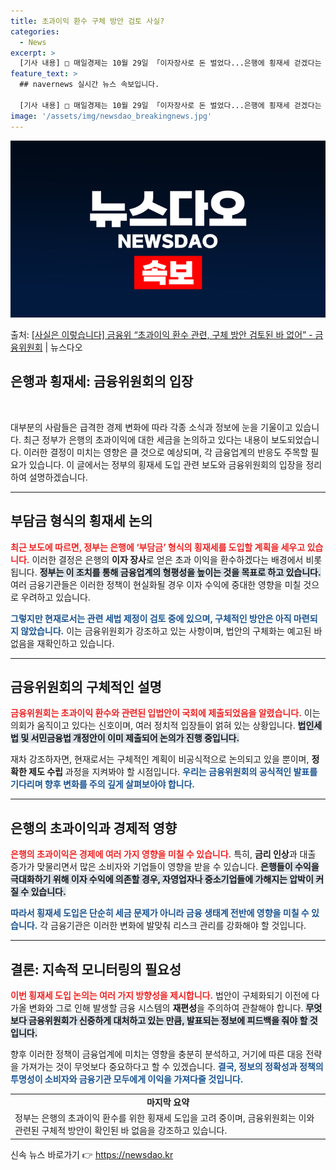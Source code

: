 ```yaml
---
title: 초과이익 환수 구체 방안 검토 사실?
categories:
  - News
excerpt: >
  [기사 내용] □ 매일경제는 10월 29일 「이자장사로 돈 벌었다...은행에 횡재세 걷겠다는 정부」제하의 기…
feature_text: >
  ## navernews 실시간 뉴스 속보입니다.

  [기사 내용] □ 매일경제는 10월 29일 「이자장사로 돈 벌었다...은행에 횡재세 걷겠다는 정부」제하의 기…
image: '/assets/img/newsdao_breakingnews.jpg'
---
```


![뉴스다오 속보](/assets/img/newsdao_breakingnews.jpg)

<p>출처: <a href="https://newsdao.kr/2357" rel="dofollow">[사실은 이렇습니다] 금융위 “초과이익 환수 관련, 구체 방안 검토된 바 없어” - 금융위원회</a> | 뉴스다오</p>

<h2 data-ke-size="size26">은행과 횡재세: 금융위원회의 입장</h2>

<p data-ke-size="size16">&nbsp;</p>

대부분의 사람들은 급격한 경제 변화에 따라 각종 소식과 정보에 눈을 기울이고 있습니다. 최근 정부가 은행의 초과이익에 대한 세금을 논의하고 있다는 내용이 보도되었습니다. 이러한 결정이 미치는 영향은 클 것으로 예상되며, 각 금융업계의 반응도 주목할 필요가 있습니다. 이 글에서는 정부의 횡재세 도입 관련 보도와 금융위원회의 입장을 정리하여 설명하겠습니다.

<hr>

<h2 data-ke-size="size26">부담금 형식의 횡재세 논의</h2>

<b><span style="color: #ee2323;">최근 보도에 따르면, 정부는 은행에 ‘부담금’ 형식의 횡재세를 도입할 계획을 세우고 있습니다.</span></b> 이러한 결정은 은행의 **이자 장사**로 얻은 초과 이익을 환수하겠다는 배경에서 비롯됩니다. <b><span style="background-color: #21538527;">정부는 이 조치를 통해 금융업계의 형평성을 높이는 것을 목표로 하고 있습니다.</span></b> 여러 금융기관들은 이러한 정책이 현실화될 경우 이자 수익에 중대한 영향을 미칠 것으로 우려하고 있습니다.

<b><span style="color: #1a5490;">그렇지만 현재로서는 관련 세법 제정이 검토 중에 있으며, 구체적인 방안은 아직 마련되지 않았습니다.</span></b> 이는 금융위원회가 강조하고 있는 사항이며, 법안의 구체화는 예고된 바 없음을 재확인하고 있습니다.

<hr>

<h2 data-ke-size="size26">금융위원회의 구체적인 설명</h2>

<b><span style="color: #ee2323;">금융위원회는 초과이익 환수와 관련된 입법안이 국회에 제출되었음을 알렸습니다.</span></b> 이는 의회가 움직이고 있다는 신호이며, 여러 정치적 입장들이 얽혀 있는 상황입니다. <b><span style="background-color: #21538527;">법인세법 및 서민금융법 개정안이 이미 제출되어 논의가 진행 중입니다.</span></b>

재차 강조하자면, 현재로서는 구체적인 계획이 비공식적으로 논의되고 있을 뿐이며, **정확한 제도 수립** 과정을 지켜봐야 할 시점입니다. <b><span style="color: #1a5490;">우리는 금융위원회의 공식적인 발표를 기다리며 향후 변화를 주의 깊게 살펴보아야 합니다.</span></b>

<hr>

<h2 data-ke-size="size26">은행의 초과이익과 경제적 영향</h2>

<b><span style="color: #ee2323;">은행의 초과이익은 경제에 여러 가지 영향을 미칠 수 있습니다.</span></b> 특히, **금리 인상**과 대출 증가가 맞물리면서 많은 소비자와 기업들이 영향을 받을 수 있습니다. <b><span style="background-color: #21538527;">은행들이 수익을 극대화하기 위해 이자 수익에 의존할 경우, 자영업자나 중소기업들에 가해지는 압박이 커질 수 있습니다.</span></b>

<b><span style="color: #1a5490;">따라서 횡재세 도입은 단순히 세금 문제가 아니라 금융 생태계 전반에 영향을 미칠 수 있습니다.</span></b> 각 금융기관은 이러한 변화에 발맞춰 리스크 관리를 강화해야 할 것입니다.

<hr>

<h2 data-ke-size="size26">결론: 지속적 모니터링의 필요성</h2>

<b><span style="color: #ee2323;">이번 횡재세 도입 논의는 여러 가지 방향성을 제시합니다.</span></b> 법안이 구체화되기 이전에 다가올 변화와 그로 인해 발생할 금융 시스템의 **재편성**을 주의하여 관찰해야 합니다. <b><span style="background-color: #21538527;">무엇보다 금융위원회가 신중하게 대처하고 있는 만큼, 발표되는 정보에 피드백을 줘야 할 것입니다.</span></b>

향후 이러한 정책이 금융업계에 미치는 영향을 충분히 분석하고, 거기에 따른 대응 전략을 가져가는 것이 무엇보다 중요하다고 할 수 있겠습니다. <b><span style="color: #1a5490;">결국, 정보의 정확성과 정책의 투명성이 소비자와 금융기관 모두에게 이익을 가져다줄 것입니다.</span></b>

<table style="width: 100%;">
<tr>
<td style="text-align: center; height: 17px;"><b>마지막 요약</b></td>
</tr>
<tr>
<td>정부는 은행의 초과이익 환수를 위한 횡재세 도입을 고려 중이며, 금융위원회는 이와 관련된 구체적 방안이 확인된 바 없음을 강조하고 있습니다.</td>
</tr>
</table>

<p data-ke-size="size16"></p> 

신속 뉴스 바로가기 👉 <a href="https://newsdao.kr" rel="dofollow">https://newsdao.kr</a>


